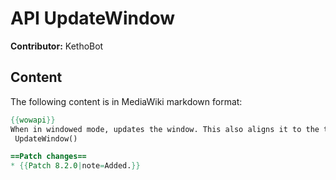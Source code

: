 # API UpdateWindow

**Contributor:** KethoBot

## Content

The following content is in MediaWiki markdown format:

```mediawiki
{{wowapi}}
When in windowed mode, updates the window. This also aligns it to the top of the screen and increases the size to max widowed size.
 UpdateWindow()

==Patch changes==
* {{Patch 8.2.0|note=Added.}}
```